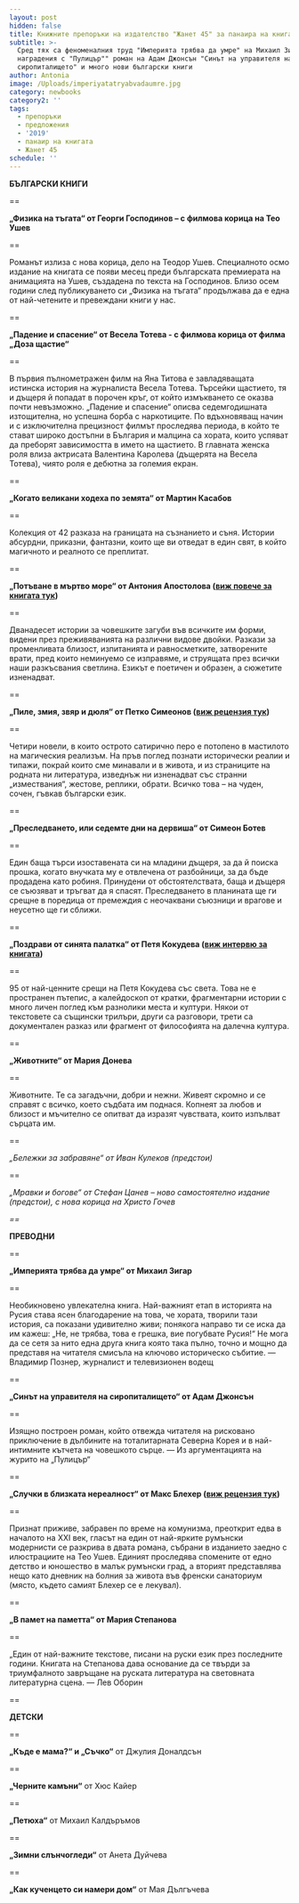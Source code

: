 ```yaml
---
layout: post
hidden: false
title: Книжните препоръки на издателство "Жанет 45" за панаира на книгата 2019
subtitle: >-
  Сред тях са феноменалния труд "Империята трябва да умре" на Михаил Зигар,
  наградения с "Пулицър"" роман на Адам Джонсън "Синът на управителя на
  сиропиталището" и много нови български книги
author: Antonia
image: /Uploads/imperiyatatryabvadaumre.jpg
category: newbooks
category2: ''
tags:
  - препоръки
  - предложения
  - '2019'
  - панаир на книгата
  - Жанет 45
schedule: ''
---
```

**БЪЛГАРСКИ КНИГИ**

\==

**„Физика на тъгата“ от Георги Господинов – с филмова корица на Тео Ушев**

\==

Романът излиза с нова корица, дело на Теодор Ушев. Специалното осмо издание на книгата се появи месец преди българската премиерата на анимацията на Ушев, създадена по текста на Господинов. Близо осем години след публикуването си „Физика на тъгата“ продължава да е една от най-четените и превеждани книги у нас. 

\==

**„Падение и спасение“ от Весела Тотева - с филмова корица от филма „Доза щастие“**

\==

В първия пълнометражен филм на Яна Титова е  завладяващата истинска история на журналиста Весела Тотева. Търсейки щастието, тя и дъщеря й попадат в порочен кръг, от който измъкването се оказва почти невъзможно. „Падение и спасение“ описва седемгодишната изтощителна, но успешна борба с наркотиците. По вдъхновяващ начин и с изключителна прецизност филмът проследява периода, в който те стават широко достъпни в България и малцина са хората, които успяват да преборят зависимостта в името на щастието. В главната женска роля влиза актрисата Валентина Каролева (дъщерята на Весела Тотева), чиято роля е дебютна за големия екран.  

\==

**„Когато великани ходеха по земята“ от Мартин Касабов**

\==

Колекция от 42 разказа на границата на съзнанието и съня. Истории абсурдни, приказни, фантазни, които ще ви отведат в един свят, в който магичното и реалното се преплитат.

\==

**„Потъване в мъртво море“ от Антония Апостолова (**[**виж повече за книгата тук**](https://literaturnirazgovori.com/category/mybooks)**)**

\==

Дванадесет истории за човешките загуби във всичките им форми, видени през преживяванията на различни видове двойки. Разкази за променливата близост, изпитанията и равносметките, затворените врати, пред които неминуемо се изправяме, и струящата през всички наши разкъсвания светлина. Езикът е поетичен и образен, а сюжетите изненадват.

\==

**„Пиле, змия, звяр и дюля“ от Петко Симеонов (**[**виж рецензия тук**](https://literaturnirazgovori.com/bookreviews/2019/08/27/11-20-%D1%80%D0%B5%D1%86%D0%B5%D0%BD%D0%B7%D0%B8%D1%8F-%D0%BF%D0%B8%D0%BB%D0%B5-%D0%B7%D0%BC%D0%B8%D1%8F-%D0%B7%D0%B2%D1%8F%D1%80-%D0%B8-%D0%B4%D1%8E%D0%BB%D1%8F-%D0%BF%D0%B5%D1%82%D0%BA%D0%BE-%D1%81%D0%B8%D0%BC%D0%B5%D0%BE%D0%BD%D0%BE%D0%B2-%D0%BC%D0%B0%D0%B3%D0%B8%D1%87%D0%B5%D1%81%D0%BA%D0%B8-%D1%80%D0%B5%D0%B0%D0%BB%D0%B8%D0%B7%D1%8A%D0%BC-%D0%BF%D0%BE-%D0%B1%D1%8A%D0%BB%D0%B3%D0%B0%D1%80%D1%81%D0%BA%D0%B8.html)**)**

\==

Четири новели, в които острото сатирично перо е потопено в мастилото на магическия реализъм. На пръв поглед познати исторически реалии и типажи, покрай които сме минавали и в живота, и из страниците на родната ни литература, изведнъж ни изненадват със странни „измествания“, жестове, реплики, обрати. Всичко това – на чуден, сочен, гъвкав български език.

\==

**„Преследването, или седемте дни на дервиша“ от Симеон Ботев**

\==

Един баща търси изоставената си на младини дъщеря, за да й поиска прошка, когато внучката му е отвлечена от разбойници, за да бъде продадена като робиня. Принудени от обстоятелствата, баща и дъщеря се съюзяват и тръгват да я спасят. Преследването в планината ще ги срещне в поредица от премеждия с неочаквани съюзници и врагове и неусетно ще ги сближи. 

\==

**„Поздрави от синята палатка“ от Петя Кокудева (**[**виж интервю за книгата**](https://literaturnirazgovori.com/interviews/2019/07/12/09-30-%D0%BF%D0%B5%D1%82%D1%8F-%D0%BA%D0%BE%D0%BA%D1%83%D0%B4%D0%B5%D0%B2%D0%B0-%D0%B2-%D1%80%D0%B0%D0%B7%D0%B3%D0%BE%D0%B2%D0%BE%D1%80-%D0%B7%D0%B0-%D0%BD%D0%BE%D0%B2%D0%B0%D1%82%D0%B0-%D1%81%D0%B8-%D0%BA%D0%BD%D0%B8%D0%B3%D0%B0-%D0%BD%D1%8F%D0%BC%D0%B0%D0%BC-%D0%BD%D1%83%D0%B6%D0%B4%D0%B0-%D0%BE%D1%82-%D0%B7%D0%B0%D0%B1%D0%B5%D0%BB%D0%B5%D0%B6%D0%B8%D1%82%D0%B5%D0%BB%D0%BD%D0%BE%D1%81%D1%82%D0%B8-%D0%B7%D0%B0-%D0%B4%D0%B0-%D0%B7%D0%B0%D0%B1%D0%B5%D0%BB%D1%8F%D0%B7%D0%B2%D0%B0%D0%BC.html)**)**

\==

95 от най-ценните срещи на Петя Кокудева със света. Това не е пространен пътепис, а калейдоскоп от кратки, фрагментарни истории с много личен поглед към разнолики места и култури. Някои от текстовете са същински трилъри, други са разговори, трети са документален разказ или фрагмент от философията на далечна култура.

\==

**„Животните“ от Мария Донева**

\==

Животните. Те са загадъчни, добри и нежни. Живеят скромно и се справят с всичко, което съдбата им поднася. Копнеят за любов и близост и мъчително се опитват да изразят чувствата, които изпълват сърцата им. 

\==

_„Бележки за забравяне“ от Иван Кулеков (предстои)_

\==

_„Мравки и богове“ от Стефан Цанев – ново самостоятелно издание (предстои), с нова корица на Христо Гочев_

_\==_

**ПРЕВОДНИ**

\==

**„Империята трябва да умре“ от Михаил Зигар**

\==

Необикновено увлекателна книга. Най-важният етап в историята на Русия става ясен благодарение на това, че хората, творили тази история, са показани удивително живи; понякога направо ти се иска да им кажеш: „Не, не трябва, това е грешка, вие погубвате Русия!“ Не мога да се сетя за нито една друга книга която така пълно, точно и мощно да представя на читателя смисъла на ключово историческо събитие. — Владимир Познер, журналист и телевизионен водещ

\==

**„Синът на управителя на сиропиталището“ от Адам Джонсън**

\==

Изящно построен роман, който отвежда читателя на рисковано приключение в дълбините на тоталитарната Северна Корея и в най-интимните кътчета на човешкото сърце. — Из аргументацията на журито на „Пулицър“

\==

**„Случки в близката нереалност“ от Макс Блехер (**[**виж рецензия тук**](https://literaturnirazgovori.com/bookreviews/2019/10/28/09-11-%D0%B4%D0%B2%D0%B0-%D1%80%D0%BE%D0%BC%D0%B0%D0%BD%D0%B0-%D0%BD%D0%B0-%D0%BC%D0%B0%D0%BA%D1%81-%D0%B1%D0%BB%D0%B5%D1%85%D0%B5%D1%80-%D0%B1%D0%BE%D0%BB%D0%B5%D0%B7%D0%BD%D0%B5%D0%BD%D0%BE-%D0%BB%D0%B8%D1%87%D0%B5%D0%BD-%D0%B5%D0%BA%D0%BF%D0%B5%D1%80%D0%B8%D0%BC%D0%B5%D0%BD%D1%82-%D1%81-%D0%BD%D0%B5%D1%80%D0%B5%D0%B0%D0%BB%D0%BD%D0%BE%D1%81%D1%82%D1%82%D0%B0.html)**)**

\==

Признат приживе, забравен по време на комунизма, преоткрит едва в началото на XXI век, гласът на един от най-ярките румънски модернисти се разкрива в двата романа, събрани в изданието заедно с илюстрациите на Тео Ушев. Единият проследява спомените от едно детство и юношество в малък румънски град, а вторият представлява нещо като дневник на болния за живота във френски санаториум (място, където самият Блехер се е лекувал).

\==

**„В памет на паметта“ от Мария Степанова**

\==

„Един от най-важните текстове, писани на руски език през последните години. Книгата на Степанова дава основание да се твърди за триумфалното завръщане на руската литература на световната литературна сцена. — Лев Оборин

\==

**ДЕТСКИ**

\==

**„Къде е мама?“ и „Съчко“** от Джулия Доналдсън

\==

**„Черните камъни“** от Хюс Кайер

\==

**„Петюха“** от Михаил Калдъръмов

\==

**„Зимни слънчогледи“** от Анета Дуйчева

\==

**„Как кученцето си намери дом“** от Мая Дългъчева
